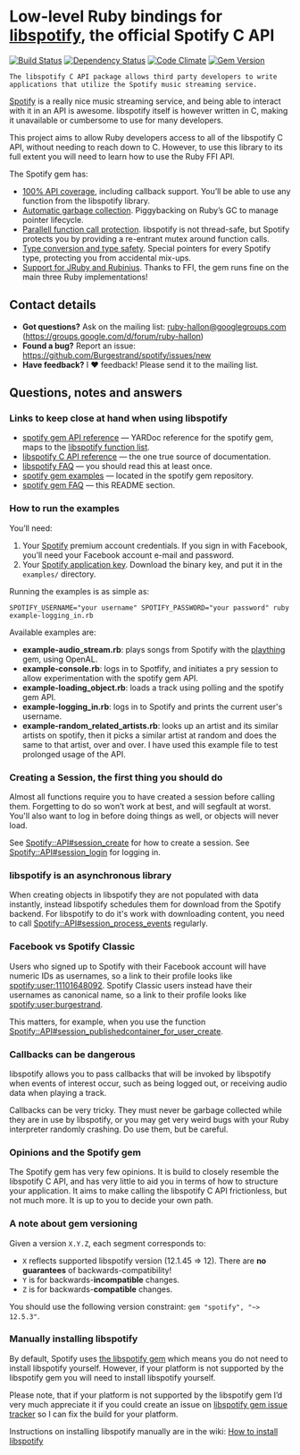 Low-level Ruby bindings for [libspotify][], the official Spotify C API
======================================================================
[![Build Status](https://secure.travis-ci.org/Burgestrand/spotify.png?branch=master)](http://travis-ci.org/Burgestrand/spotify)
[![Dependency Status](https://gemnasium.com/Burgestrand/spotify.png)](https://gemnasium.com/Burgestrand/spotify)
[![Code Climate](https://codeclimate.com/github/Burgestrand/spotify.png)](https://codeclimate.com/github/Burgestrand/spotify)
[![Gem Version](https://badge.fury.io/rb/spotify.png)](http://badge.fury.io/rb/spotify)

    The libspotify C API package allows third party developers to write
    applications that utilize the Spotify music streaming service.

[Spotify][] is a really nice music streaming service, and being able to interact
with it in an API is awesome. libspotify itself is however written in C, making
it unavailable or cumbersome to use for many developers.

This project aims to allow Ruby developers access to all of the libspotify C API,
without needing to reach down to C. However, to use this library to its full extent
you will need to learn how to use the Ruby FFI API.

The Spotify gem has:

- [100% API coverage][], including callback support. You’ll be able to use any function from the libspotify library.
- [Automatic garbage collection][]. Piggybacking on Ruby’s GC to manage pointer lifecycle.
- [Parallell function call protection][]. libspotify is not thread-safe, but Spotify protects you by providing a re-entrant mutex around function calls.
- [Type conversion and type safety][]. Special pointers for every Spotify type, protecting you from accidental mix-ups.
- [Support for JRuby and Rubinius][]. Thanks to FFI, the gem runs fine on the main three Ruby implementations!

[100% API coverage]: http://rdoc.info/github/Burgestrand/spotify/master/Spotify/API
[Automatic garbage collection]: http://rdoc.info/github/Burgestrand/spotify/master/Spotify/ManagedPointer
[Parallell function call protection]: http://rdoc.info/github/Burgestrand/spotify/master/Spotify#method_missing-class_method
[Type conversion and type safety]: http://rdoc.info/github/Burgestrand/spotify/master/Spotify/ManagedPointer
[Support for JRuby and Rubinius]: https://github.com/Burgestrand/spotify/blob/master/.travis.yml

Contact details
---------------

- __Got questions?__ Ask on the mailing list: [ruby-hallon@googlegroups.com][] (<https://groups.google.com/d/forum/ruby-hallon>)
- __Found a bug?__ Report an issue: <https://github.com/Burgestrand/spotify/issues/new>
- __Have feedback?__ I ❤ feedback! Please send it to the mailing list.

Questions, notes and answers
----------------------------

### Links to keep close at hand when using libspotify

- [spotify gem API reference](http://rdoc.info/github/Burgestrand/spotify/master/Spotify/API) — YARDoc reference for the spotify gem, maps to the [libspotify function list](https://developer.spotify.com/docs/libspotify/12.1.51/api_8h.html).
- [libspotify C API reference](https://developer.spotify.com/docs/libspotify/12.1.51/) — the one true source of documentation.
- [libspotify FAQ](https://developer.spotify.com/technologies/libspotify/faq/) — you should read this at least once.
- [spotify gem examples](https://github.com/Burgestrand/spotify/tree/master/examples) — located in the spotify gem repository.
- [spotify gem FAQ](#questions-notes-and-answers) — this README section.


### How to run the examples

You’ll need:

1. Your [Spotify](http://spotify.com/) premium account credentials. If you sign in with Facebook, you’ll need your Facebook account e-mail and password.
2. Your [Spotify application key](https://developer.spotify.com/technologies/libspotify/keys/). Download the binary key, and put it in the `examples/` directory.

Running the examples is as simple as:

```
SPOTIFY_USERNAME="your username" SPOTIFY_PASSWORD="your password" ruby example-logging_in.rb
```

Available examples are:

- **example-audio_stream.rb**: plays songs from Spotify with the [plaything](https://github.com/Burgestrand/plaything) gem, using OpenAL.
- **example-console.rb**: logs in to Spotfify, and initiates a pry session to allow experimentation with the spotify gem API.
- **example-loading_object.rb**: loads a track using polling and the spotify gem API.
- **example-logging_in.rb**: logs in to Spotify and prints the current user's username.
- **example-random_related_artists.rb**: looks up an artist and its similar artists on spotify, then it picks a similar artist at random and does the same to that artist, over and over. I have used this example file to test prolonged usage of the API.


### Creating a Session, the first thing you should do

Almost all functions require you to have created a session before calling them. Forgetting to do so won’t work at best, and will segfault at worst. You'll also want to log in before doing things as well, or objects will never load.

See [Spotify::API#session_create](http://rdoc.info/github/Burgestrand/spotify/master/Spotify/API#session_create-instance_method) for how to create a session.
See [Spotify::API#session_login](http://rdoc.info/github/Burgestrand/spotify/master/Spotify/API#session_login-instance_method) for logging in.

### libspotify is an asynchronous library

When creating objects in libspotify they are not populated with data instantly, instead libspotify schedules them for download from the Spotify backend. For libspotify to do it's work with downloading content, you need to call [Spotify::API#session_process_events](http://rdoc.info/github/Burgestrand/spotify/master/Spotify/API#session_process_events-instance_method) regularly.

### Facebook vs Spotify Classic

Users who signed up to Spotify with their Facebook account will have numeric IDs as usernames, so a link to their profile looks like <spotify:user:11101648092>. Spotify Classic users instead have their usernames as canonical name, so a link to their profile looks like <spotify:user:burgestrand>.

This matters, for example, when you use the function [Spotify::API#session_publishedcontainer_for_user_create](http://rdoc.info/github/Burgestrand/spotify/master/Spotify/API#session_publishedcontainer_for_user_create-instance_method).

### Callbacks can be dangerous

libspotify allows you to pass callbacks that will be invoked by libspotify when events of interest occur, such as being logged out, or receiving audio data when playing a track.

Callbacks can be very tricky. They must never be garbage collected while they are in use by libspotify, or you may get very weird bugs with your Ruby interpreter randomly crashing. Do use them, but be careful.

### Opinions and the Spotify gem

The Spotify gem has very few opinions. It is build to closely resemble the libspotify C API, and has very little
to aid you in terms of how to structure your application. It aims to make calling the libspotify C API frictionless,
but not much more. It is up to you to decide your own path.

### A note about gem versioning

Given a version `X.Y.Z`, each segment corresponds to:

- `X` reflects supported libspotify version (12.1.45 => 12). There are __no guarantees__ of backwards-compatibility!
- `Y` is for backwards-**incompatible** changes.
- `Z` is for backwards-**compatible** changes.

You should use the following version constraint: `gem "spotify", "~> 12.5.3"`.


### Manually installing libspotify

By default, Spotify uses [the libspotify gem](https://rubygems.org/gems/libspotify) which means you do
not need to install libspotify yourself. However, if your platform is not supported by the libspotify
gem you will need to install libspotify yourself.

Please note, that if your platform is not supported by the libspotify gem I’d very much appreciate it
if you could create an issue on [libspotify gem issue tracker](https://github.com/Burgestrand/libspotify/issues)
so I can fix the build for your platform.

Instructions on installing libspotify manually are in the wiki: [How to install libspotify](https://github.com/Burgestrand/spotify/wiki)

[semantic versioning (semver.org)]: http://semver.org/
[ruby-hallon@googlegroups.com]: mailto:ruby-hallon@googlegroups.com
[libspotify]: https://developer.spotify.com/technologies/libspotify/
[Spotify]: https://www.spotify.com/
[Hallon]: https://github.com/Burgestrand/Hallon